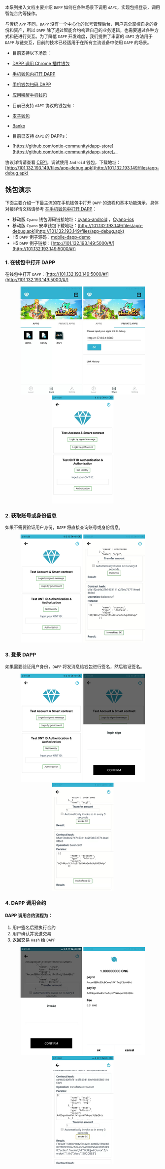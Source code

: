 


本系列接入文档主要介绍 ```DAPP``` 如何在各种场景下调用 ```dAPI```，实现包括登录，调用智能合约等操作。

与传统 ```APP``` 不同，```DAPP``` 没有一个中心化的账号管理后台，用户完全掌控自身的身份和资产，所以 ```DAPP``` 除了通过智能合约构建自己的业务逻辑，也需要通过各种方式和链进行交互。为了降低 ```DAPP``` 开发难度，我们提供了丰富的 ```dAPI``` 方法用于 ```DAPP``` 与链交互，目前的技术已经适用于在所有主流设备中使用 ```DAPP``` 的场景。

- 目前支持以下场景：
 - [DAPP 调用 Chrome 插件钱包](https://dev-docs.ont.io/#/docs-cn/dApp-Integration/03-DAppDocking-use-chrome-extension-wallet)
 - [手机钱包内打开 DAPP](https://dev-docs.ont.io/#/docs-cn/dApp-Integration/01-DAppDocking-Wallet-Opens-DApp)
 - [手机钱包扫码 DAPP](https://dev-docs.ont.io/#/docs-cn/dApp-Integration/02-DAppDocking-QRcode)
 - [应用唤醒手机钱包](https://dev-docs.ont.io/#/docs-cn/dApp-Integration/06-DAppDocking-Wake-up)

- 目前已支持 ```dAPI``` 协议的钱包有：
 -  [麦子钱包](http://www.mathwallet.org/en/)
 - [Banko](http://bankowallet.com/pc.html) 

- 目前已支持 ```dAPI``` 的 DAPPs： 
 - [https://github.com/ontio-community/dapp-store](https://github.com/ontio-community/dapp-store)。

协议详情请查看 [CEP1](https://github.com/ontio-cyano/CEPs/blob/master/CEPS/CEP1.mediawiki)。调试使用 ```Android``` 钱包，下载地址：[http://101.132.193.149/files/app-debug.apk](http://101.132.193.149/files/app-debug.apk)


## 钱包演示

下面主要介绍一下最主流的在手机钱包中打开 ```DAPP``` 的流程和基本功能演示，具体对接详情文档请参考 [在手机钱包中打开 DAPP](https://dev-docs.ont.io/#/docs-cn/dApp-Integration/01-DAppDocking-Wallet-Opens-DApp)：

* 移动版 ```Cyano``` 钱包源码链接地址：[cyano-android](https://github.com/ontio-cyano/cyano-android) ，[Cyano-ios](https://github.com/ontio-cyano/cyano-ios)
* 移动版 ```Cyano``` 安卓钱包下载地址：[http://101.132.193.149/files/app-debug.apk](http://101.132.193.149/files/app-debug.apk)
* H5 ```DAPP``` 例子源码：[mobile-dapp-demo](https://github.com/ontio-cyano/mobile-dapp-demo)
* H5 ```DAPP``` 例子链接：[http://101.132.193.149:5000/#/](http://101.132.193.149:5000/#/)

### 1. 在钱包中打开 DAPP

在钱包中打开 ```DAPP```：[http://101.132.193.149:5000/#/](http://101.132.193.149:5000/#/)

<div align="center">
  <img src="https://raw.githubusercontent.com/ontio-cyano/integration-docs/master/images/ios/01-dapps.jpg" height="350" width="200">
  <img src="https://raw.githubusercontent.com/ontio-cyano/integration-docs/master/images/ios/01-private-dapp.jpg" height="350" width="200">
  <img src="https://raw.githubusercontent.com/ontio-cyano/integration-docs/master/images/ios/01-open-dapp.png" height="350" width="200">
</div>

### 2. 获取账号或身份信息

如果不需要验证用户身份，```DAPP``` 将直接查询账号或身份信息。

<div align="center">
  <img src="https://raw.githubusercontent.com/ontio-cyano/integration-docs/master/images/ios/01-open-dapp.png" height="350" width="200">
  <img src="https://raw.githubusercontent.com/ontio-cyano/integration-docs/master/images/ios/02-getAccount.jpg" height="350" width="200">
</div>

### 3. 登录 DAPP

如果需要验证用户身份，```DAPP``` 将发消息给钱包进行签名，然后验证签名。

<div align="center">
  <img src="https://raw.githubusercontent.com/ontio-cyano/integration-docs/master/images/ios/01-open-dapp.png" height="350" width="200">
  <img src="https://raw.githubusercontent.com/ontio-cyano/integration-docs/master/images/ios/03-login-pwd.png" height="350" width="200">
  <img src="https://raw.githubusercontent.com/ontio-cyano/integration-docs/master/images/ios/04-logined.jpg" height="350" width="200">
</div>

### 4. DAPP 调用合约

#### DAPP 调用合约流程为：

1. 用户签名后预执行合约
2. 用户确认并发送交易
3. 返回交易 ```Hash``` 给 ```DAPP```

<div align="center">
  <img src="https://raw.githubusercontent.com/ontio-cyano/integration-docs/master/images/ios/input-password.jpg" height="350" width="200">
  <img src="https://raw.githubusercontent.com/ontio-cyano/integration-docs/master/images/ios/05-pre-exec-result.png" height="350" width="200">
  <img src="https://raw.githubusercontent.com/ontio-cyano/integration-docs/master/images/ios/06-dapp-recv-txhash.jpg" height="350" width="200">
</div>
